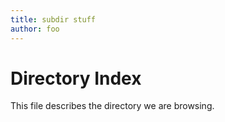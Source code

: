 ```yaml
---
title: subdir stuff
author: foo
---
```

Directory Index
===============

This file describes the directory we are browsing.